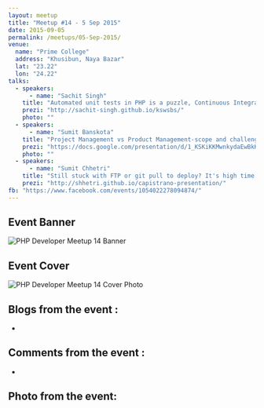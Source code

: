 ```yaml
---
layout: meetup
title: "Meetup #14 - 5 Sep 2015"
date: 2015-09-05
permalink: /meetups/05-Sep-2015/
venue:
  name: "Prime College"
  address: "Khusibun, Naya Bazar"
  lat: "23.22"
  lon: "24.22"
talks:
  - speakers:
      - name: "Sachit Singh"
    title: "Automated unit tests in PHP is a puzzle, Continuous Integration (CI) is the missing piece"
    prezi: "http://sachit-singh.github.io/kswsbs/"
    photo: ""
  - speakers:
      - name: "Sumit Banskota"
    title: "Project Management vs Product Management-scope and challenges in Nepal"
    prezi: "https://docs.google.com/presentation/d/1_KSKiKKMwnkydaEwBkK1lf-ck8SzOApBNJncbYRxM2A/edit?usp=sharing"
    photo: ""
  - speakers:
      - name: "Sumit Chhetri"
    title: "Still stuck with FTP or git pull to deploy? It's high time to embrace Automated Deployment with Capistrano"
    prezi: "http://shhetri.github.io/capistrano-presentation/"
fb: "https://www.facebook.com/events/1054022278094874/"
---
```


## Event Banner

![PHP Developer Meetup 14 Banner](https://scontent-sin1-1.xx.fbcdn.net/hphotos-xfp1/v/t1.0-9/11899865_10153222486262979_3091452686879877741_n.jpg?oh=c099a3cf9f974d405b348cb134a93423&oe=563ED39E "PHP Developer Meetup 14 banner")

## Event Cover

![PHP Developer Meetup 14 Cover Photo](https://scontent-sin1-1.xx.fbcdn.net/hphotos-xta1/v/t1.0-9/s480x480/11855675_10153221242277979_3972908986541162286_n.jpg?oh=b79333fe24397f0b8bb8d7563541334b&oe=5671F2D6 "PHP Developer Meetup 14 Cover Photo")

## Blogs from the event :

  - 

## Comments from the event :

  - 

## Photo from the event:
